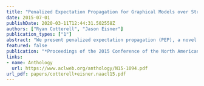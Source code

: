 ```yaml
---
title: "Penalized Expectation Propagation for Graphical Models over Strings"
date: 2015-07-01
publishDate: 2020-03-11T12:44:31.502558Z
authors: ["Ryan Cotterell", "Jason Eisner"]
publication_types: ["1"]
abstract: "We present penalized expectation propagation (PEP), a novel algorithm for approximate inference in graphical models. Expectation propagation is a variant of loopy belief propagation that keeps messages tractable by projecting them back into a given family of functions. Our extension, PEP, uses a structuredsparsity penalty to encourage simple messages, thus balancing speed and accuracy. We specifically show how to instantiate PEP in the case of string-valued random variables, where we adaptively approximate finite-state distributions by variable-order n-gram models. On phonological inference problems, we obtain substantial speedup over previous related algorithms with no significant loss in accuracy."
featured: false
publication: "*Proceedings of the 2015 Conference of the North American Chapter of the Association for Computational Linguistics: Human Language Technologies*"
links:
- name: Anthology
  url: https://www.aclweb.org/anthology/N15-1094.pdf
url_pdf: papers/cotterell+eisner.naacl15.pdf
---
```



